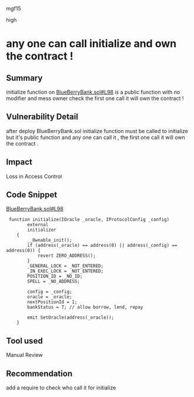 mgf15

high

# any one can call initialize and own the contract !

## Summary
initialize function on [BlueBerryBank.sol#L98](https://github.com/sherlock-audit/2023-02-blueberry/blob/main/contracts/BlueBerryBank.sol#L94) is a public function with no modifier and mess owner check the first one call it will own the contract ! 
## Vulnerability Detail
after deploy BlueBerryBank.sol  initialize function must be called to initialize but it's public function and any one can call it , the first one call it will own the contract .
## Impact
Loss in Access Control
## Code Snippet
[BlueBerryBank.sol#L98](https://github.com/sherlock-audit/2023-02-blueberry/blob/main/contracts/BlueBerryBank.sol#L94) 
```solidity
 function initialize(IOracle _oracle, IProtocolConfig _config)
        external
        initializer
    {
        __Ownable_init();
        if (address(_oracle) == address(0) || address(_config) == address(0)) {
            revert ZERO_ADDRESS();
        }
        _GENERAL_LOCK = _NOT_ENTERED;
        _IN_EXEC_LOCK = _NOT_ENTERED;
        POSITION_ID = _NO_ID;
        SPELL = _NO_ADDRESS;

        config = _config;
        oracle = _oracle;
        nextPositionId = 1;
        bankStatus = 7; // allow borrow, lend, repay

        emit SetOracle(address(_oracle));
    }
```
## Tool used

Manual Review

## Recommendation
add a require to check who call it for initialize
